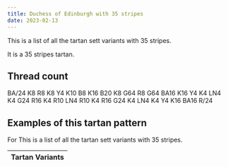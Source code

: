 ```yaml
---
title: Duchess of Edinburgh with 35 stripes
date: 2023-02-13
---
```

This is a list of all the tartan sett variants with 35 stripes.

It is a 35 stripes tartan.


## Thread count
BA/24 K8 R8 K8 Y4 K10 B8 K16 B20 K8 G64 R8 G64 BA16 K16 Y4 K4 LN4 K4 G24 R16 K4 R10 LN4 R10 K4 R16 G24 K4 LN4 K4 Y4 K16 BA16 R/24

## Examples of this tartan pattern
For This is a list of all the tartan sett variants with 35 stripes.

| Tartan Variants |
|---------------|
